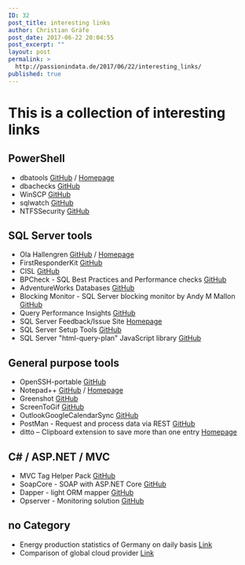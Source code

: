 ```yaml
---
ID: 32
post_title: interesting links
author: Christian Gräfe
post_date: 2017-06-22 20:04:55
post_excerpt: ""
layout: post
permalink: >
  http://passionindata.de/2017/06/22/interesting_links/
published: true
---
```

# This is a collection of interesting links

## PowerShell

* dbatools [GitHub][1] / [Homepage][2]
* dbachecks [GitHub][51]
* WinSCP [GitHub][14]
* sqlwatch [GitHub][55]
* NTFSSecurity [GitHub][57]

## SQL Server tools

* Ola Hallengren [GitHub][5] / [Homepage][6]
* FirstResponderKit [GitHub][7]
* CISL [GitHub][25]
* BPCheck - SQL Best Practices and Performance checks [GitHub][30]
* AdventureWorks Databases [GitHub][36]
* Blocking Monitor - SQL Server blocking monitor by Andy M Mallon [GitHub][40]
* Query Performance Insights [GitHub][52]
* SQL Server Feedback/Issue Site [Homepage][45]
* SQL Server Setup Tools [GitHub][46]
* SQL Server "html-query-plan" JavaScript library [GitHub][59]

## General purpose tools

* OpenSSH-portable [GitHub][4]
* Notepad++ [GitHub][12] / [Homepage][13]
* Greenshot [GitHub][15]
* ScreenToGif [GitHub][19]
* OutlookGoogleCalendarSync [GitHub][26]
* PostMan - Request and process data via REST [GitHub][49]
* ditto – Clipboard extension to save more than one entry [Homepage][34]

## C# / ASP.NET / MVC

* MVC Tag Helper Pack [GitHub][47]
* SoapCore - SOAP with ASP.NET Core [GitHub][48]
* Dapper - light ORM mapper [GitHub][56]
* Opserver - Monitoring solution [GitHub][58]

## no Category

* Energy production statistics of Germany on daily basis [Link][53]
* Comparison of global cloud provider [Link][54]

 [1]: https://github.com/sqlcollaborative/dbatools
 [2]: https://dbatools.io/
 [4]: https://github.com/PowerShell/openssh-portable
 [5]: https://github.com/olahallengren/sql-server-maintenance-solution
 [6]: https://ola.hallengren.com/
 [7]: https://github.com/BrentOzarULTD/SQL-Server-First-Responder-Kit
 [12]: https://github.com/notepad-plus-plus/notepad-plus-plus
 [13]: https://notepad-plus-plus.org/
 [14]: https://github.com/dotps1/WinSCP
 [15]: https://github.com/greenshot/greenshot
 [19]: https://github.com/NickeManarin/ScreenToGif
 [25]: https://github.com/NikoNeugebauer/CISL
 [26]: https://github.com/phw198/OutlookGoogleCalendarSync
 [30]: https://github.com/Microsoft/tigertoolbox/tree/master/BPCheck
 [34]: http://ditto-cp.sourceforge.net/
 [36]: https://github.com/Microsoft/sql-server-samples
 [40]: https://github.com/amtwo/dba-database
 [45]: https://feedback.azure.com/forums/908035-sql-server/
 [46]: https://github.com/suyouquan/SQLSetupTools
 [47]: https://github.com/DamianEdwards/TagHelperPack
 [48]: https://github.com/DigDes/SoapCore
 [49]: https://www.getpostman.com
 [51]: https://github.com/sqlcollaborative/dbachecks
 [52]: https://github.com/JocaPC/qpi
 [53]: https://www.energy-charts.de/energy_pie_de.htm
 [54]: http://comparecloud.in/
 [55]: https://github.com/marcingminski/sqlwatch
 [56]: https://github.com/StackExchange/Dapper
 [57]: https://github.com/raandree/NTFSSecurity
 [58]: https://github.com/opserver/Opserver
 [59]: https://github.com/JustinPealing/html-query-plan
